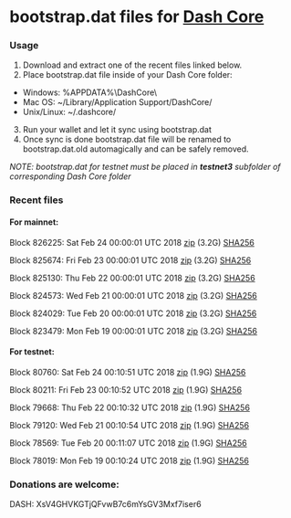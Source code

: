 # bootstrap.dat files for [Dash Core](https://www.dash.org)

### Usage

1. Download and extract one of the recent files linked below.
2. Place bootstrap.dat file inside of your Dash Core folder:
 - Windows: %APPDATA%\DashCore\
 - Mac OS: ~/Library/Application Support/DashCore/
 - Unix/Linux: ~/.dashcore/
3. Run your wallet and let it sync using bootstrap.dat
4. Once sync is done bootstrap.dat file will be renamed to bootstrap.dat.old automagically and can be safely removed.

_NOTE: bootstrap.dat for testnet must be placed in **testnet3** subfolder of corresponding Dash Core folder_

### Recent files

#### For mainnet:

Block 826225: Sat Feb 24 00:00:01 UTC 2018 [zip](https://dash-bootstrap.ams3.digitaloceanspaces.com/mainnet/2018-02-24/bootstrap.dat.zip) (3.2G) [SHA256](https://dash-bootstrap.ams3.digitaloceanspaces.com/mainnet/2018-02-24/sha256.txt)

Block 825674: Fri Feb 23 00:00:01 UTC 2018 [zip](https://dash-bootstrap.ams3.digitaloceanspaces.com/mainnet/2018-02-23/bootstrap.dat.zip) (3.2G) [SHA256](https://dash-bootstrap.ams3.digitaloceanspaces.com/mainnet/2018-02-23/sha256.txt)

Block 825130: Thu Feb 22 00:00:01 UTC 2018 [zip](https://dash-bootstrap.ams3.digitaloceanspaces.com/mainnet/2018-02-22/bootstrap.dat.zip) (3.2G) [SHA256](https://dash-bootstrap.ams3.digitaloceanspaces.com/mainnet/2018-02-22/sha256.txt)

Block 824573: Wed Feb 21 00:00:01 UTC 2018 [zip](https://dash-bootstrap.ams3.digitaloceanspaces.com/mainnet/2018-02-21/bootstrap.dat.zip) (3.2G) [SHA256](https://dash-bootstrap.ams3.digitaloceanspaces.com/mainnet/2018-02-21/sha256.txt)

Block 824029: Tue Feb 20 00:00:01 UTC 2018 [zip](https://dash-bootstrap.ams3.digitaloceanspaces.com/mainnet/2018-02-20/bootstrap.dat.zip) (3.2G) [SHA256](https://dash-bootstrap.ams3.digitaloceanspaces.com/mainnet/2018-02-20/sha256.txt)

Block 823479: Mon Feb 19 00:00:01 UTC 2018 [zip](https://dash-bootstrap.ams3.digitaloceanspaces.com/mainnet/2018-02-19/bootstrap.dat.zip) (3.2G) [SHA256](https://dash-bootstrap.ams3.digitaloceanspaces.com/mainnet/2018-02-19/sha256.txt)


#### For testnet:

Block 80760: Sat Feb 24 00:10:51 UTC 2018 [zip](https://dash-bootstrap.ams3.digitaloceanspaces.com/testnet/2018-02-24/bootstrap.dat.zip) (1.9G) [SHA256](https://dash-bootstrap.ams3.digitaloceanspaces.com/testnet/2018-02-24/sha256.txt)

Block 80211: Fri Feb 23 00:10:52 UTC 2018 [zip](https://dash-bootstrap.ams3.digitaloceanspaces.com/testnet/2018-02-23/bootstrap.dat.zip) (1.9G) [SHA256](https://dash-bootstrap.ams3.digitaloceanspaces.com/testnet/2018-02-23/sha256.txt)

Block 79668: Thu Feb 22 00:10:32 UTC 2018 [zip](https://dash-bootstrap.ams3.digitaloceanspaces.com/testnet/2018-02-22/bootstrap.dat.zip) (1.9G) [SHA256](https://dash-bootstrap.ams3.digitaloceanspaces.com/testnet/2018-02-22/sha256.txt)

Block 79120: Wed Feb 21 00:10:54 UTC 2018 [zip](https://dash-bootstrap.ams3.digitaloceanspaces.com/testnet/2018-02-21/bootstrap.dat.zip) (1.9G) [SHA256](https://dash-bootstrap.ams3.digitaloceanspaces.com/testnet/2018-02-21/sha256.txt)

Block 78569: Tue Feb 20 00:11:07 UTC 2018 [zip](https://dash-bootstrap.ams3.digitaloceanspaces.com/testnet/2018-02-20/bootstrap.dat.zip) (1.9G) [SHA256](https://dash-bootstrap.ams3.digitaloceanspaces.com/testnet/2018-02-20/sha256.txt)

Block 78019: Mon Feb 19 00:10:24 UTC 2018 [zip](https://dash-bootstrap.ams3.digitaloceanspaces.com/testnet/2018-02-19/bootstrap.dat.zip) (1.9G) [SHA256](https://dash-bootstrap.ams3.digitaloceanspaces.com/testnet/2018-02-19/sha256.txt)


### Donations are welcome:

DASH: XsV4GHVKGTjQFvwB7c6mYsGV3Mxf7iser6
